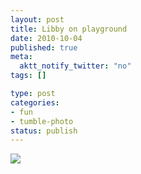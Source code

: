 ```yaml
--- 
layout: post
title: Libby on playground
date: 2010-10-04
published: true
meta: 
  aktt_notify_twitter: "no"
tags: []

type: post
categories: 
- fun
- tumble-photo
status: publish
---
```



 [![](http://media.eick.us/2011/06/image-300x224.jpg)](http://andyeick.com/files/2010/10/image.jpeg)<br />

